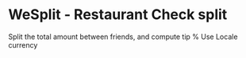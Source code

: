 # WeSplit - Restaurant Check split

Split the total amount between friends, and compute tip %
Use Locale currency
